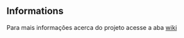 ## Informations

Para mais informações acerca do projeto acesse a aba [wiki](https://github.com/OliveiraAnna99/pooII-project/wiki)
